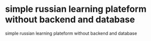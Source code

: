 # simple russian learning plateform without backend and database
 simple russian learning plateform without backend and database
